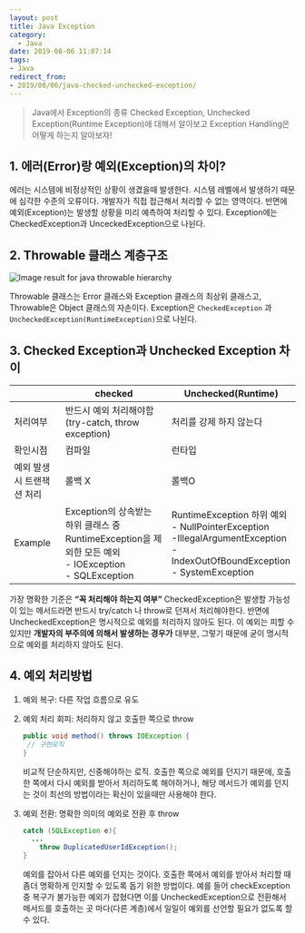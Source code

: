 ```yaml
---
layout: post
title: Java Exception
category:
  - Java
date: 2019-08-06 11:07:14
tags: 
- Java
redirect_from: 
- 2019/08/06/java-checked-unchecked-exception/
---
```

> Java에서 Exception의 종류 Checked Exception, Unchecked Exception(Runtime Exception)에 대해서 알아보고 Exception Handling은 어떻게 하는지 알아보자!



## 1. 에러(Error)랑 예외(Exception)의 차이? 

에러는 시스템에 비정상적인 상황이 생겼을때 발생한다. 시스템 레벨에서 발생하기 때문에 심각한 수준의 오류이다. 개발자가 직접 접근해서 처리할 수 없는 영역이다. 반면에 예외(Exception)는 발생할 상황을 미리 예측하여 처리할 수 있다.
Exception에는 CheckedException과 UnceckedException으로 나뉜다. 

## 2. Throwable 클래스 계층구조
![Image result for java throwable hierarchy](https://www.cis.upenn.edu/~bcpierce/courses/629/papers/Java-tutorial/java/exceptions/images/throwableHierarchy_trans.gif)

Throwable 클래스는 Error 클래스와 Exception 클래스의 최상위 클래스고, Throwable은 Object 클래스의 자손이다. Exception은 `CheckedException` 과`UncheckedException(RuntimeException)`으로 나뉜다. 


## 3. Checked Exception과 Unchecked Exception 차이


|                           | checked                                                      | Unchecked(Runtime)                                           |
| ------------------------- | ------------------------------------------------------------ | ------------------------------------------------------------ |
| 처리여부                  | 반드시 예외 처리해야함<br />(try-catch, throw exception)     | 처리를 강제 하지 않는다                                      |
| 확인시점                  | 컴파일                                                       | 런타입                                                       |
| 예외 발생시 트랜잭션 처리 | 롤백 X                                                       | 롤백O                                                        |
| Example                   | Exception의 상속받는 하위 클래스 중 RuntimeException을 제외한 모든 예외<br />- IOException<br />- SQLException | RuntimeException 하위 예외<br />- NullPointerException<br />-IllegalArgumentException<br/>-IndexOutOfBoundException<br />- SystemException |


가장 명확한 기준은 **“꼭 처리해야 하는지 여부”** CheckedException은 발생할 가능성이 있는 메서드라면 반드시 try/catch 나 throw로 던져서 처리해야한다. 반면에 UncheckedException은 명시적으로 예외를 처리하지 않아도 된다. 이 예외는 피할 수 있지만 **개발자의 부주의에 의해서 발생하는 경우가** 대부분, 그렇기 때문에 굳이 명시적으로 예외를 처리하지 않아도 된다.


## 4. 예외 처리방법 

1. 예외 복구: 다른 작업 흐름으로 유도
2. 예외 처리 회피: 처리하지 않고 호출한 쪽으로 throw

   ```java
   public void method() throws IOException {
   	// 구현로직
   }
   ```

   비교적 단순하지만, 신중해야하는 로직. 호출한 쪽으로 예외를 던지기 때문에, 호출한 쪽에서 다시 예외를 받아서 처리하도록 해야하거나, 해당 메서드가 예외를 던지는 것이 최선의 방법이라는 확신이 있을때만 사용해야 한다. 

3. 예외 전환: 명확한 의미의 예외로 전환 후 throw 

   ```java
   catch (SQLException e){
     ...
       throw DuplicatedUserIdException();
   }
   ```

   예외를 잡아서 다른 예외를 던지는 것이다. 호출한 쪽에서 예외를 받아서 처리할 때 좀더 명확하게 인지할 수 있도록 돕기 위한 방법이다. 예를 들어 checkException 중 복구가 불가능한 예외가 잡혔다면  이를 UncheckedException으로 전환해서 메서드를 호출하는 곳 마다(다른 계층)에서 일일이 예외를 선언할 필요가 없도록 할 수 있다. 